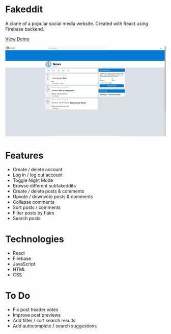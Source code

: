 # Fakeddit

A clone of a popular social media website. Created with React using Firebase backend.

[View Demo](https://redraptor10.github.io/fakeddit)

![Fakeddit](/src/assets/preview.jpg)

# Features

- Create / delete account
- Log in / log out account
- Toggle Night Mode
- Browse different subfakeddits
- Create / delete posts & comments
- Upvote / downvote posts & comments
- Collapse comments
- Sort posts / comments
- Filter posts by flairs
- Search posts

# Technologies

- React
- Firebase
- JavaScript
- HTML
- CSS

# To Do
- Fix post header votes
- Improve post previews
- Add filter / sort search results
- Add autocomplete / search suggestions